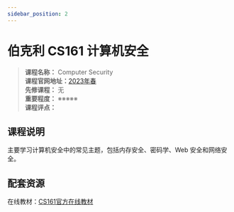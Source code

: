 ```yaml
---
sidebar_position: 2
---
```


# 伯克利 CS161 计算机安全




>**课程名称：** Computer Security  
**课程官网地址：**[2023年春](https://sp23.cs161.org/)  
**先修课程：** 无  
**重要程度：** ※※※※※  
**课程评点：** 

## 课程说明
主要学习计算机安全中的常见主题，包括内存安全、密码学、Web 安全和网络安全。

## 配套资源

在线教材：[CS161官方在线教材](https://textbook.cs161.org/)





<Comment></Comment>
